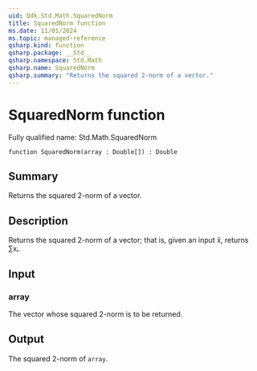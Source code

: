 ```yaml
---
uid: Qdk.Std.Math.SquaredNorm
title: SquaredNorm function
ms.date: 11/01/2024
ms.topic: managed-reference
qsharp.kind: function
qsharp.package: __Std__
qsharp.namespace: Std.Math
qsharp.name: SquaredNorm
qsharp.summary: "Returns the squared 2-norm of a vector."
---
```


# SquaredNorm function

Fully qualified name: Std.Math.SquaredNorm

```qsharp
function SquaredNorm(array : Double[]) : Double
```

## Summary
Returns the squared 2-norm of a vector.

## Description
Returns the squared 2-norm of a vector; that is, given an input
x̄, returns ∑xᵢ.

## Input
### array
The vector whose squared 2-norm is to be returned.

## Output
The squared 2-norm of `array`.
